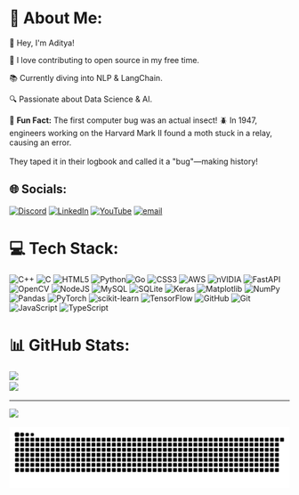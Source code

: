 # 💫 About Me:
<p>👋 Hey, I'm Aditya!</p>
<p>🚀 I love contributing to open source in my free time.</p>
<p>📚 Currently diving into NLP & LangChain.</p>
<p>🔍 Passionate about Data Science & AI.</p>

🧠 <b>Fun Fact:</b> The first computer bug was an actual insect! 🪲 
In 1947, engineers working on the Harvard Mark II found a moth stuck in a relay, causing an error. <br>  
They taped it in their logbook and called it a "bug"—making history!  



## 🌐 Socials:
[![Discord](https://img.shields.io/badge/Discord-%237289DA.svg?logo=discord&logoColor=white)](https://discord.gg/pattern_watcher) [![LinkedIn](https://img.shields.io/badge/LinkedIn-%230077B5.svg?logo=linkedin&logoColor=white)](https://linkedin.com/in/aditya-mishra-8b4023296) [![YouTube](https://img.shields.io/badge/YouTube-%23FF0000.svg?logo=YouTube&logoColor=white)](https://youtube.com/@adityamishra1185) [![email](https://img.shields.io/badge/Email-D14836?logo=gmail&logoColor=white)](mailto:adityamishra9922@gmail.com) 

# 💻 Tech Stack:
![C++](https://img.shields.io/badge/c++-%2300599C.svg?style=for-the-badge&logo=c%2B%2B&logoColor=white) ![C](https://img.shields.io/badge/c-%2300599C.svg?style=for-the-badge&logo=c&logoColor=white) ![HTML5](https://img.shields.io/badge/html5-%23E34F26.svg?style=for-the-badge&logo=html5&logoColor=white) ![Python](https://img.shields.io/badge/python-3670A0?style=for-the-badge&logo=python&logoColor=ffdd54)![Go](https://img.shields.io/badge/go-%2300ADD8.svg?style=for-the-badge&logo=go&logoColor=white) ![CSS3](https://img.shields.io/badge/css3-%231572B6.svg?style=for-the-badge&logo=css3&logoColor=white) ![AWS](https://img.shields.io/badge/AWS-%23FF9900.svg?style=for-the-badge&logo=amazon-aws&logoColor=white) ![nVIDIA](https://img.shields.io/badge/cuda-000000.svg?style=for-the-badge&logo=nVIDIA&logoColor=green) ![FastAPI](https://img.shields.io/badge/FastAPI-005571?style=for-the-badge&logo=fastapi) ![OpenCV](https://img.shields.io/badge/opencv-%23white.svg?style=for-the-badge&logo=opencv&logoColor=white) ![NodeJS](https://img.shields.io/badge/node.js-6DA55F?style=for-the-badge&logo=node.js&logoColor=white) ![MySQL](https://img.shields.io/badge/mysql-4479A1.svg?style=for-the-badge&logo=mysql&logoColor=white) ![SQLite](https://img.shields.io/badge/sqlite-%2307405e.svg?style=for-the-badge&logo=sqlite&logoColor=white) ![Keras](https://img.shields.io/badge/Keras-%23D00000.svg?style=for-the-badge&logo=Keras&logoColor=white) ![Matplotlib](https://img.shields.io/badge/Matplotlib-%23ffffff.svg?style=for-the-badge&logo=Matplotlib&logoColor=black) ![NumPy](https://img.shields.io/badge/numpy-%23013243.svg?style=for-the-badge&logo=numpy&logoColor=white) ![Pandas](https://img.shields.io/badge/pandas-%23150458.svg?style=for-the-badge&logo=pandas&logoColor=white) ![PyTorch](https://img.shields.io/badge/PyTorch-%23EE4C2C.svg?style=for-the-badge&logo=PyTorch&logoColor=white) ![scikit-learn](https://img.shields.io/badge/scikit--learn-%23F7931E.svg?style=for-the-badge&logo=scikit-learn&logoColor=white) ![TensorFlow](https://img.shields.io/badge/TensorFlow-%23FF6F00.svg?style=for-the-badge&logo=TensorFlow&logoColor=white) ![GitHub](https://img.shields.io/badge/github-%23121011.svg?style=for-the-badge&logo=github&logoColor=white) ![Git](https://img.shields.io/badge/git-%23F05033.svg?style=for-the-badge&logo=git&logoColor=white) ![JavaScript](https://img.shields.io/badge/javascript-%23323330.svg?style=for-the-badge&logo=javascript&logoColor=%23F7DF1E) ![TypeScript](https://img.shields.io/badge/typescript-%23007ACC.svg?style=for-the-badge&logo=typescript&logoColor=white)
# 📊 GitHub Stats:
![](https://github-readme-stats.vercel.app/api?username=aditya0155&theme=dark&hide_border=false&include_all_commits=true&count_private=true)<br/>
![](https://github-readme-stats.vercel.app/api/top-langs/?username=aditya0155&theme=dark&hide_border=false&include_all_commits=true&count_private=true&layout=compact)

---
[![](https://visitcount.itsvg.in/api?id=aditya0155&icon=0&color=0)](https://visitcount.itsvg.in)

<!-- Proudly created with GPRM ( https://gprm.itsvg.in ) -->





<picture>
  <source media="(prefers-color-scheme: dark)" srcset="https://raw.githubusercontent.com/aditya0155/aditya0155/output/github-snake-dark.svg" />
  <source media="(prefers-color-scheme: light)" srcset="https://raw.githubusercontent.com/aditya0155/aditya0155/output/github-snake.svg" />
  <img alt="github-snake" src="https://raw.githubusercontent.com/aditya0155/aditya0155/output/github-snake.svg" />
</picture>
